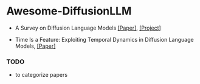 # Awesome-DiffusionLLM



- A Survey on Diffusion Language Models [[Paper]](https://arxiv.org/abs/2508.10875), [[Project]](https://github.com/VILA-Lab/Awesome-DLMs)

- Time Is a Feature: Exploiting Temporal Dynamics in Diffusion Language Models, [[Paper]](https://arxiv.org/abs/2508.09138)


### TODO
- to categorize papers
